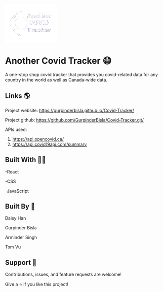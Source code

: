 ![COVID-19 Tracker](/docs/covid-logo.png)
# Another Covid Tracker 😷


A one-stop shop covid tracker that provides you covid-related data for any country in the world as well as Canada-wide data. 

## Links 🌎
Project website: https://gurpinderbisla.github.io/Covid-Tracker/

Project github: https://github.com/GurpinderBisla/Covid-Tracker.git/

APIs used: 
  1. https://api.opencovid.ca/
  2. https://api.covid19api.com/summary

## Built With 👩‍💻
-React

-CSS

-JavaScript

## Built By 👷
Daisy Han

Gurpinder Bisla

Arminder Singh

Tom Vu

## Support 🤝 

Contributions, issues, and feature requests are welcome!

Give a ⭐️ if you like this project!
